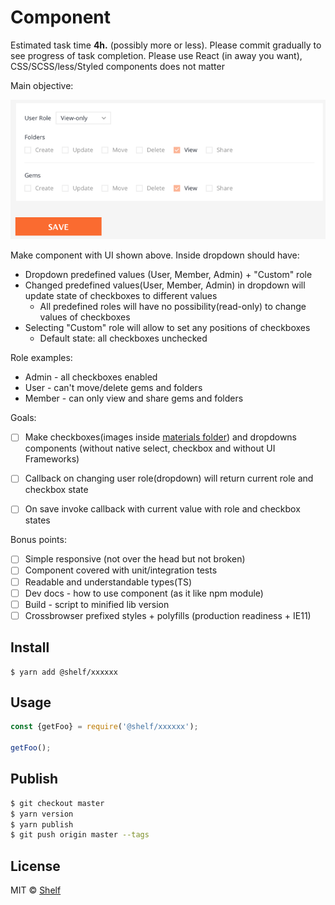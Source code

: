 # Component
Estimated task time **4h.** (possibly more or less). Please commit gradually to see progress of task completion.
Please use React (in away you want), CSS/SCSS/less/Styled components does not matter


Main objective:


![role](materials/role-module.png)

Make component with UI shown above. Inside dropdown should have:
 - Dropdown predefined values (User, Member, Admin) + "Custom" role
 - Changed predefined values(User, Member, Admin) in dropdown will update state of checkboxes to different values
    - All predefined roles will have no possibility(read-only) to change values of checkboxes
 - Selecting "Custom" role will allow to set any positions of checkboxes
    - Default state: all checkboxes unchecked

Role examples:
- Admin - all checkboxes enabled
- User - can't move/delete gems and folders
- Member - can only view and share gems and folders

Goals:
- [ ] Make checkboxes(images inside [materials folder](/materials)) and dropdowns components (without native select, checkbox and without UI Frameworks)
- [ ] Callback on changing user role(dropdown) will return current role and checkbox state
- [ ] On save invoke callback with current value with role and checkbox states


Bonus points:
- [ ] Simple responsive (not over the head but not broken)
- [ ] Component covered with unit/integration tests
- [ ] Readable and understandable types(TS)
- [ ] Dev docs - how to use component (as it like npm module)
- [ ] Build - script to minified lib version
- [ ] Crossbrowser prefixed styles + polyfills (production readiness + IE11)

## Install

```
$ yarn add @shelf/xxxxxx
```

## Usage

```js
const {getFoo} = require('@shelf/xxxxxx');

getFoo();
```

## Publish

```sh
$ git checkout master
$ yarn version
$ yarn publish
$ git push origin master --tags
```

## License

MIT © [Shelf](https://shelf.io)

